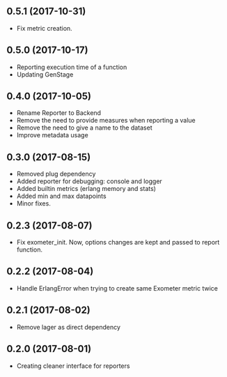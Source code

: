 ## 0.5.1 (2017-10-31)
- Fix metric creation.

## 0.5.0 (2017-10-17)
- Reporting execution time of a function
- Updating GenStage

## 0.4.0 (2017-10-05)
- Rename Reporter to Backend
- Remove the need to provide measures when reporting a value
- Remove the need to give a name to the dataset
- Improve metadata usage

## 0.3.0 (2017-08-15)
- Removed plug dependency
- Added reporter for debugging: console and logger
- Added builtin metrics (erlang memory and stats)
- Added min and max datapoints
- Minor fixes.

## 0.2.3 (2017-08-07)
- Fix exometer_init. Now, options changes are kept and passed to report function.

## 0.2.2 (2017-08-04)
- Handle ErlangError when trying to create same Exometer metric twice

## 0.2.1 (2017-08-02)
- Remove lager as direct dependency

## 0.2.0 (2017-08-01)
- Creating cleaner interface for reporters
